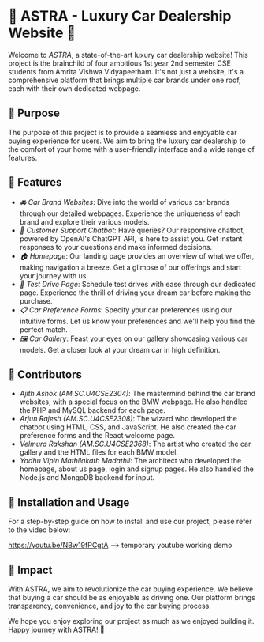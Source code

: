 


# 🚀 ASTRA - Luxury Car Dealership Website 🚗

Welcome to *ASTRA*, a state-of-the-art luxury car dealership website! This project is the brainchild of four ambitious 1st year 2nd semester CSE students from Amrita Vishwa Vidyapeetham. It's not just a website, it's a comprehensive platform that brings multiple car brands under one roof, each with their own dedicated webpage.

## 🎯 Purpose

The purpose of this project is to provide a seamless and enjoyable car buying experience for users. We aim to bring the luxury car dealership to the comfort of your home with a user-friendly interface and a wide range of features.

## 🌟 Features

- *🚘 Car Brand Websites*: Dive into the world of various car brands through our detailed webpages. Experience the uniqueness of each brand and explore their various models.
- *💬 Customer Support Chatbot*: Have queries? Our responsive chatbot, powered by OpenAI's ChatGPT API, is here to assist you. Get instant responses to your questions and make informed decisions.
- *🏠 Homepage*: Our landing page provides an overview of what we offer, making navigation a breeze. Get a glimpse of our offerings and start your journey with us.
- *📝 Test Drive Page*: Schedule test drives with ease through our dedicated page. Experience the thrill of driving your dream car before making the purchase.
- *📋 Car Preference Forms*: Specify your car preferences using our intuitive forms. Let us know your preferences and we'll help you find the perfect match.
- *🖼 Car Gallery*: Feast your eyes on our gallery showcasing various car models. Get a closer look at your dream car in high definition.

## 👥 Contributors

- *Ajith Ashok (AM.SC.U4CSE2304)*: The mastermind behind the car brand websites, with a special focus on the BMW webpage. He also handled the PHP and MySQL backend for each page.
- *Arjun Rajesh (AM.SC.U4CSE2308)*: The wizard who developed the chatbot using HTML, CSS, and JavaScript. He also created the car preference forms and the React welcome page.
- *Velmura Rakshan (AM.SC.U4CSE2368)*: The artist who created the car gallery and the HTML files for each BMW model.
- *Yadhu Vipin Mathilakath Madathil*: The architect who developed the homepage, about us page, login and signup pages. He also handled the Node.js and MongoDB backend for input.

## 🔧 Installation and Usage

For a step-by-step guide on how to install and use our project, please refer to the video below:

https://youtu.be/NBw19fPCgtA --> temporary youtube working demo

## 🚀 Impact

With ASTRA, we aim to revolutionize the car buying experience. We believe that buying a car should be as enjoyable as driving one. Our platform brings transparency, convenience, and joy to the car buying process.

We hope you enjoy exploring our project as much as we enjoyed building it. Happy journey with ASTRA! 🎉

